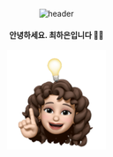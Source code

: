<div align="center">

<!-- ![header](https://capsule-render.vercel.app/api?type=rect&color=FFE162&height=250&section=header&text=Haeun%20Choi&fontSize=90&fontColor=FFFFFF) -->
![header](https://capsule-render.vercel.app/api?type=waving&color=gradient&height=200&section=header&text=Haeun%20Choi&fontSize=60&fontColor=FFFFFF&animation=fadeIn&fontAlignY=40)

#### 안녕하세요. 최하은입니다 🙌🏻 

<!-- [![Top Langs](https://github-readme-stats.vercel.app/api/top-langs/?username=anuraghazra)](https://github.com/cuihaen/github-readme-stats) -->

<img src="/image/main.png" width="180">
  
</div>
